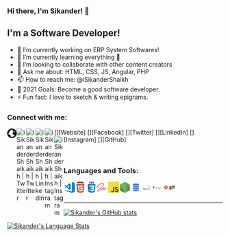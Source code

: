 ### Hi there, I'm Sikander! 👋

## I'm a Software Developer!

- 🔭 I’m currently working on ERP System Softwares!
- 🌱 I’m currently learning everything 🤣
- 👯 I’m looking to collaborate with other content creators
- 💬 Ask me about: HTML, CSS, JS, Angular, PHP
- 📫 How to reach me: @iSikanderShaikh
- 🥅 2021 Goals: Become a good software developer.
- ⚡ Fun fact: I love to sketch & writing epigrams.

### Connect with me:

[<img align="left" alt="Sikander Shaikh - Portfolio" width="22px" src="https://raw.githubusercontent.com/iconic/open-iconic/master/svg/globe.svg" />][Website]
[<img align="left" alt="iSikanderShaikh | Twitter" width="22px" src="https://cdn.jsdelivr.net/npm/simple-icons@v3/icons/twitter.svg" />][Facebook]
[<img align="left" alt="iSikanderShaikh | Twitter" width="22px" src="https://cdn.jsdelivr.net/npm/simple-icons@v3/icons/twitter.svg" />][Twitter]
[<img align="left" alt="iSikanderShaikh | LinkedIn" width="22px" src="https://cdn.jsdelivr.net/npm/simple-icons@v3/icons/linkedin.svg" />][LinkedIn]
[<img align="left" alt="iSikanderShaikh | Instagram" width="22px" src="https://cdn.jsdelivr.net/npm/simple-icons@v3/icons/instagram.svg" />][Instagram]
[<img align="left" alt="iSikanderShaikh | Instagram" width="22px" src="https://cdn.jsdelivr.net/npm/simple-icons@v3/icons/github.svg" />][GitHub]

<br />

### Languages and Tools:
<div style="background: #fff">

<img align="left" alt="Visual Studio Code" width="26px" src="https://raw.githubusercontent.com/github/explore/80688e429a7d4ef2fca1e82350fe8e3517d3494d/topics/visual-studio-code/visual-studio-code.png" />
<img align="left" alt="HTML5" width="26px" src="https://raw.githubusercontent.com/github/explore/80688e429a7d4ef2fca1e82350fe8e3517d3494d/topics/html/html.png" />
<img align="left" alt="CSS3" width="26px" src="https://raw.githubusercontent.com/github/explore/80688e429a7d4ef2fca1e82350fe8e3517d3494d/topics/css/css.png" />
<img align="left" alt="Sass" width="26px" src="https://raw.githubusercontent.com/github/explore/80688e429a7d4ef2fca1e82350fe8e3517d3494d/topics/sass/sass.png" />
<img align="left" alt="JavaScript" width="26px" src="https://raw.githubusercontent.com/github/explore/80688e429a7d4ef2fca1e82350fe8e3517d3494d/topics/javascript/javascript.png" />
<img align="left" alt="Node.js" width="26px" src="https://raw.githubusercontent.com/github/explore/80688e429a7d4ef2fca1e82350fe8e3517d3494d/topics/nodejs/nodejs.png" />
<img align="left" alt="SQL" width="26px" src="https://raw.githubusercontent.com/github/explore/80688e429a7d4ef2fca1e82350fe8e3517d3494d/topics/sql/sql.png" />
<img align="left" alt="MySQL" width="26px" src="https://raw.githubusercontent.com/github/explore/80688e429a7d4ef2fca1e82350fe8e3517d3494d/topics/mysql/mysql.png" />
<img align="left" alt="MongoDB" width="26px" src="https://raw.githubusercontent.com/github/explore/80688e429a7d4ef2fca1e82350fe8e3517d3494d/topics/mongodb/mongodb.png" />
<img align="left" alt="Git" width="26px" src="https://raw.githubusercontent.com/github/explore/80688e429a7d4ef2fca1e82350fe8e3517d3494d/topics/git/git.png" />

</div>

<br />
<br />

---

[![Sikander's GitHub stats](https://github-readme-stats.vercel.app/api?username=iSikanderShaikh&layout=compact&theme=dark)](https://github.com/iSikanderShaikh/github-readme-stats)

[![Sikander's Language Stats](https://github-readme-stats.vercel.app/api/top-langs/?username=iSikanderShaikh&layout=compact&theme=dark)](https://github.com/iSikanderShaikh/github-readme-stats)
